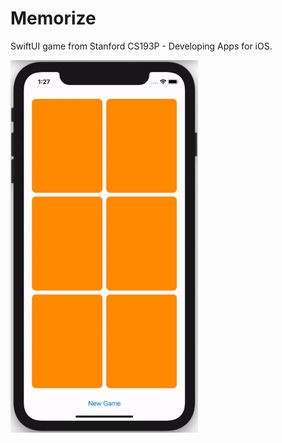 # Memorize

SwiftUI game from Stanford CS193P - Developing Apps for iOS.

<img src="https://github.com/mmatiush/Memorize/blob/master/ui.gif?raw=true" width="300">
